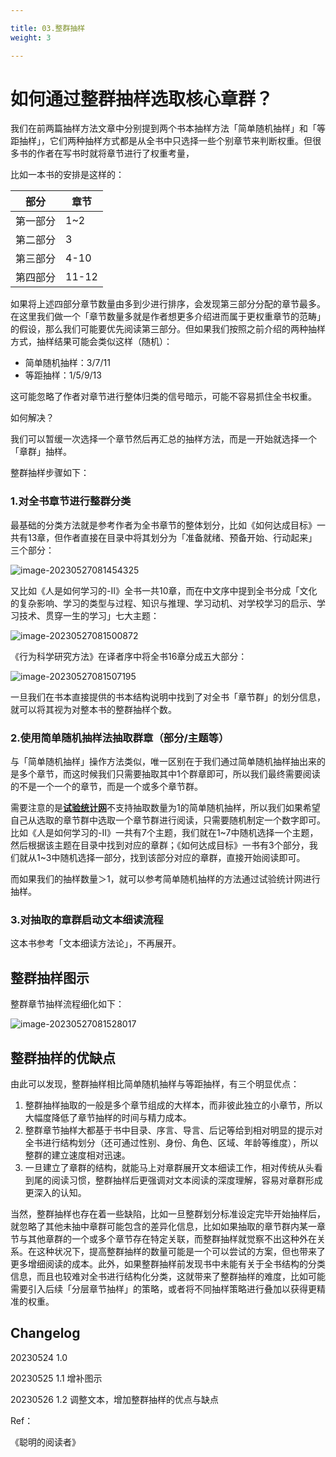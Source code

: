 ```yaml
---

title: 03.整群抽样
weight: 3

---
```


# 如何通过整群抽样选取核心章群？

我们在前两篇抽样方法文章中分别提到两个书本抽样方法「简单随机抽样」和「等距抽样」，它们两种抽样方式都是从全书中只选择一些个别章节来判断权重。但很多书的作者在写书时就将章节进行了权重考量，

比如一本书的安排是这样的：

| 部分     | 章节  |
| -------- | ----- |
| 第一部分 | 1~2   |
| 第二部分 | 3     |
| 第三部分 | 4-10  |
| 第四部分 | 11-12 |

如果将上述四部分章节数量由多到少进行排序，会发现第三部分分配的章节最多。在这里我们做一个「章节数量多就是作者想更多介绍进而属于更权重章节的范畴」的假设，那么我们可能要优先阅读第三部分。但如果我们按照之前介绍的两种抽样方式，抽样结果可能会类似这样（随机）：

- 简单随机抽样：3/7/11
- 等距抽样：1/5/9/13

这可能忽略了作者对章节进行整体归类的信号暗示，可能不容易抓住全书权重。

如何解决？

我们可以暂缓一次选择一个章节然后再汇总的抽样方法，而是一开始就选择一个「章群」抽样。

整群抽样步骤如下：

### 1.对全书章节进行整群分类

最基础的分类方法就是参考作者为全书章节的整体划分，比如《如何达成目标》一共有13章，但作者直接在目录中将其划分为「准备就绪、预备开始、行动起来」三个部分：

![image-20230527081454325](https://pbox.online/202305270814360.png)

又比如《人是如何学习的-II》全书一共10章，而在中文序中提到全书分成「文化的复杂影响、学习的类型与过程、知识与推理、学习动机、对学校学习的启示、学习技术、贯穿一生的学习」七大主题：

![image-20230527081500872](https://pbox.online/202305270815914.png)

《行为科学研究方法》在译者序中将全书16章分成五大部分：

![image-20230527081507195](https://pbox.online/202305270815230.png)

一旦我们在书本直接提供的书本结构说明中找到了对全书「章节群」的划分信息，就可以将其视为对整本书的整群抽样个数。

### 2.使用简单随机抽样法抽取群章（部分/主题等）

与「简单随机抽样」操作方法类似，唯一区别在于我们通过简单随机抽样抽出来的是多个章节，而这时候我们只需要抽取其中1个群章即可，所以我们最终需要阅读的不是一个一个的章节，而是一个或多个章节群。

需要注意的是[**试验统计网**](www.trialstats.com )不支持抽取数量为1的简单随机抽样，所以我们如果希望自己从选取的章节群中选取一个章节群进行阅读，只需要随机制定一个数字即可。比如《人是如何学习的-II》一共有7个主题，我们就在1~7中随机选择一个主题，然后根据该主题在目录中找到对应的章群；《如何达成目标》一书有3个部分，我们就从1~3中随机选择一部分，找到该部分对应的章群，直接开始阅读即可。

而如果我们的抽样数量＞1，就可以参考简单随机抽样的方法通过试验统计网进行抽样。

### 3.对抽取的章群启动文本细读流程

这本书参考「文本细读方法论」，不再展开。

## 整群抽样图示

整群章节抽样流程细化如下：

![image-20230527081528017](https://pbox.online/202305270815056.png)

## 整群抽样的优缺点

由此可以发现，整群抽样相比简单随机抽样与等距抽样，有三个明显优点：

1. 整群抽样抽取的一般是多个章节组成的大样本，而非彼此独立的小章节，所以大幅度降低了章节抽样的时间与精力成本。
2. 整群章节抽样大都基于书中目录、序言、导言、后记等给到相对明显的提示对全书进行结构划分（还可通过性别、身份、角色、区域、年龄等维度），所以整群的建立速度相对迅速。
3. 一旦建立了章群的结构，就能马上对章群展开文本细读工作，相对传统从头看到尾的阅读习惯，整群抽样后更强调对文本阅读的深度理解，容易对章群形成更深入的认知。



当然，整群抽样也存在着一些缺陷，比如一旦整群划分标准设定完毕开始抽样后，就忽略了其他未抽中章群可能包含的差异化信息，比如如果抽取的章节群内某一章节与其他章群的一个或多个章节存在特定关联，而整群抽样就觉察不出这种外在关系。在这种状况下，提高整群抽样的数量可能是一个可以尝试的方案，但也带来了更多增细阅读的成本。此外，如果整群抽样前发现书中未能有关于全书结构的分类信息，而且也较难对全书进行结构化分类，这就带来了整群抽样的难度，比如可能需要引入后续「分层章节抽样」的策略，或者将不同抽样策略进行叠加以获得更精准的权重。

## Changelog

20230524 1.0

20230525 1.1 增补图示

20230526 1.2 调整文本，增加整群抽样的优点与缺点

Ref：

《聪明的阅读者》












